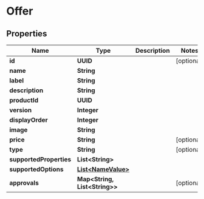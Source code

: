 

# Offer

## Properties

Name | Type | Description | Notes
------------ | ------------- | ------------- | -------------
**id** | **UUID** |  |  [optional]
**name** | **String** |  | 
**label** | **String** |  | 
**description** | **String** |  | 
**productId** | **UUID** |  | 
**version** | **Integer** |  | 
**displayOrder** | **Integer** |  | 
**image** | **String** |  | 
**price** | **String** |  |  [optional]
**type** | **String** |  |  [optional]
**supportedProperties** | **List&lt;String&gt;** |  | 
**supportedOptions** | [**List&lt;NameValue&gt;**](NameValue.md) |  | 
**approvals** | **Map&lt;String, List&lt;String&gt;&gt;** |  |  [optional]



